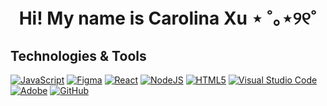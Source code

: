 <h1 align="center"> Hi! My name is Carolina Xu ⋆ ˚｡⋆୨୧˚</h1>
<p align="center">
  <a href="https://carolinalxu.com/" img alt="Static Badge" src="https://img.shields.io/badge/My-Portfolio">
  </a>
  </p>

<h2> Technologies & Tools</h2>
<p>
            <a href="https://github.com/search?q=user%3Acarolinalxu+language%3Ajavascript"><img alt="JavaScript" src="https://img.shields.io/badge/JavaScript-F7DF1E.svg?logo=javascript&logoColor=black"></a>
            <a href="https://github.com/search?q=user%3Acarolinalxu+language%3Ajavascript"><img alt="Figma" src="https://img.shields.io/badge/figma-%23F24E1E.svg?style=for-the-badge&logo=figma&logoColor=white"></a>
            <a href="https://github.com/search?q=user%3Acarolinalxu+language%3Ajavascript"><img alt="React" src="https://img.shields.io/badge/react-%2320232a.svg?style=for-the-badge&logo=react&logoColor=%2361DAFB"></a>
            <a href="https://github.com/search?q=user%3Acarolinalxu+language%3Ajavascript"><img alt="NodeJS" src="https://img.shields.io/badge/node.js-6DA55F?style=for-the-badge&logo=node.js&logoColor=white"></a>
            <a href="https://github.com/search?q=user%3Acarolinalxu+language%3Ajavascript"><img alt="HTML5" src="https://img.shields.io/badge/html5-%23E34F26.svg?style=for-the-badge&logo=html5&logoColor=white"></a>
            <a href="https://github.com/search?q=user%3Acarolinalxu+language%3Ajavascript"><img alt="Visual Studio Code" src="https://img.shields.io/badge/Visual%20Studio%20Code-0078d7.svg?style=for-the-badge&logo=visual-studio-code&logoColor=white"></a>
            <a href="https://github.com/search?q=user%3Acarolinalxu+language%3Ajavascript"><img alt="Adobe" src="https://img.shields.io/badge/adobe-%23FF0000.svg?style=for-the-badge&logo=adobe&logoColor=white"></a>
            <a href="https://github.com/search?q=user%3Acarolinalxu+language%3Ajavascript"><img alt="GitHub" src="https://img.shields.io/badge/github-%23121011.svg?style=for-the-badge&logo=github&logoColor=white"></a>

</p>
